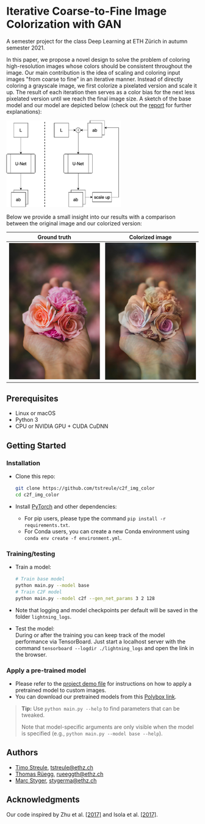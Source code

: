 # Iterative Coarse-to-Fine Image Colorization with GAN

A semester project for the class Deep Learning at ETH Zürich in autumn semester 2021.

In this paper, we propose a novel design to solve the problem of coloring high-resolution images whose colors should be consistent throughout the image.
Our main contribution is the idea of scaling and coloring input images "from coarse to fine" in an iterative manner. Instead of directly coloring a grayscale image, we first colorize a pixelated version and scale it up. The result of each iteration then serves as a color bias for the next less pixelated version until we reach the final image size. A sketch of the base model and our model are depicted below (check out the [report](other/project_report.pdf) for further explanations):

<img src="other/graphics/network_arch.png" alt="ground truth" style="width:300px;"/>

<br />

Below we provide a small insight into our results with a comparison between the original image and our colorized version: 


Ground truth | Colorized image
:-------------------------:|:-------------------------:
<img src="other/graphics/Ground_truth.jpg" alt="ground truth" style="width:250px;"/>  |  <img src="other/graphics/Colorized_image.jpg" alt="colorized image" style="width:250px;"/>



## Prerequisites

- Linux or macOS
- Python 3
- CPU or NVIDIA GPU + CUDA CuDNN


## Getting Started

### Installation

- Clone this repo:
  ```bash
  git clone https://github.com/tstreule/c2f_img_color
  cd c2f_img_color
  ```

- Install [PyTorch](https://pytorch.org) and other dependencies:
  - For pip users, please type the command `pip install -r requirements.txt`.
  - For Conda users, you can create a new Conda environment using `conda env create -f environment.yml`.

### Training/testing

- Train a model:
  ```bash
  # Train base model
  python main.py --model base
  # Train C2F model
  python main.py --model c2f --gen_net_params 3 2 128
  ```

- Note that logging and model checkpoints per default will be saved in the folder `lightning_logs`.

- Test the model:<br>
  During or after the training you can keep track of the model performance via TensorBoard. Just start a localhost server with the command `tensorboard --logdir ./lightning_logs` and open the link in the browser.

### Apply a pre-trained model

- Please refer to the [project demo file](demo.ipynb) for instructions on how to apply a pretrained model to custom images.
- You can download our pretrained models from this [Polybox link](https://polybox.ethz.ch/index.php/s/uwF5Gml6rJjb0QY).


> **Tip:** Use `python main.py --help` to find parameters that can be tweaked.
> 
> Note that model-specific arguments are only visible when the model is specified (e.g., `python main.py --model base --help`).



## Authors

- [Timo Streule](https://github.com/tstreule), tstreule@ethz.ch
- [Thomas Rüegg](https://github.com/Thomacdebabo), rueeggth@ethz.ch
- [Marc Styger](https://github.com/stygerma), stygerma@ethz.ch


## Acknowledgments

Our code inspired by Zhu et al. [[2017]](https://arxiv.org/pdf/1703.10593.pdf) and Isola et al. [[2017]](https://arxiv.org/pdf/1611.07004.pdf).
